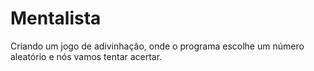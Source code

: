 # Mentalista

Criando um jogo de adivinhação, onde o programa escolhe um número aleatório e nós vamos tentar acertar.

